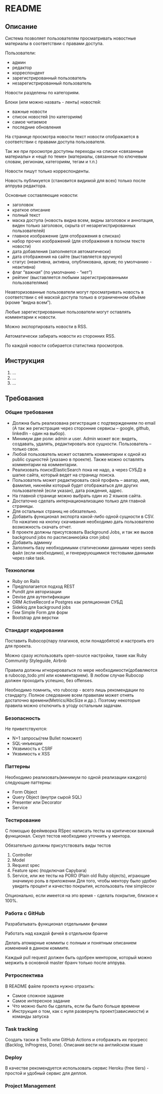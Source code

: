 # README

## Описание

Система позволяет пользователям просматривать новостные материалы в соответствии с правами доступа.

Пользователи:

- админ
- редактор
- корреспондент
- зарегистрированный пользователь
- незарегистрированный пользователь

Новости разделены по категориям.

Блоки (или можно назвать - ленты) новостей:

- важные новости
- список новостей (по категориям)
- самое читаемое
- последние обновления

На странице просмотра новости текст новости отображается в соответствии с правами доступа пользователя.

Так же при просмотре доступны переходы на списки «связанные материалы» и «ещё по теме» (материалы, связанные по ключевым
словам, регионам, категориям, тегам и т.п.)

Новости пишут только корреспонденты.

Новость публикуется (становится видимой для всех) только после аппрува редактора.

Основные составляющие новости:

- заголовок
- краткое описание
- полный текст
- маска доступа (новость видна всем, видны заголовок и аннотация, виден только заголовок, скрыта от незарегистрированных
  пользователей)
- главное изображение (для отображения в списках)
- набор прочих изображений (для отображения в полном тексте новости)
- дата добавления (заполняется автоматически)
- дата отображения на сайте (выставляется вручную)
- статус (неактивна, активна, опубликована, архив; по умолчанию - неактивна)
- флаг “важная” (по умолчанию - “нет”)
- рейтинг (выставляется любыми зарегистрированными пользователями)

Неавторизованные пользователи могут просматривать новость в соответствии с её маской доступа только в ограниченном
объёме (кроме “видна всем”).

Любые зарегистрированные пользователи могут оставлять комментарии к новости.

Можно экспортировать новости в RSS.

Автоматически забирать новости из сторонних RSS.

По каждой новости собирается статистика просмотров.

## Инструкция

1. ...
2. ...
3. ...

## Требования

### Общие требования

- Должна быть реализована регистрация с подтверждением по email (А так же регистрация через сторонние сервисы – google,
  github, linkedIn - один на выбор).
- Минимум две роли: admin и user. Admin может все: видеть, создавать, удалять, редактировать все сущности. Пользователь
  – только свои.
- Любой пользователь может оставлять комментарии к одной из public сущностей (указано в проекте). Также можно оставлять
  комментарии на комментарии.
- Реализовать поиск(ElasticSearch пока не надо, а через СУБД) в шапке сайта, который ведет на страницу поиска.
- Пользователь может редактировать свой профиль – аватар, имя, фамилия, никнейм который будет отображаться для других
  пользователей (если указан), дата рождения, адрес.
- На главной странице можно выбрать один из 2 языков сайта.
- Достаточно сделать интернационализацию только для главной страницы.
- Для остальных страниц не обязательно.
- Добавить функционал экспорта какой-либо одной сущности в CSV. По нажатию на кнопку скачивания необходимо дать
  пользователю возможность скачать отчет.
- В проекте должны присутсвовать Background Jobs, и так же вызов background jobs по расписанию(aka cron jobs)
- Добавить админку
- Заполнить базу необходимыми статическими данными через seeds файл (если необходимо), и генерирующимися тестовыми
  данными через rake task.

### Технологии

- Ruby on Rails
- Предполагается подход REST
- Pundit для авторизации
- Devise для аутентификации
- ORM ActiveRecord и Postgres как реляционная СУБД
- Sidekiq для background jobs
- Гем Simple Form для форм
- Bootstrap для верстки

### Стандарт кодирования

Поставить Rubocop(пару плагинов, если понадобятся) и настроить его для проекта.

Можно сразу использовать open-source настройки, такие как Ruby Community Styleguide, Airbnb

Правила должны игнорироваться по мере необходимости(добавляются в rubocop_todo.yml или комментарием). В любом случае
Rubocop должен проходить успешно, без offenses.

Необходимо помнить, что rubocop - всего лишь рекомендации по стандарту. Полное следование всем правилам может отнять
достаточно времени(Metrics/AbcSize и др.). Поэтому некоторые правила можно отключить в угоду остальным задачам.

### Безопасность

Не приветствуются:

- N+1 запросы(гем Bullet поможет)
- SQL-инъекции
- Уязвимость к CSRF
- Уязвимость к XSS

### Паттерны

Необходимо реализовать(минимум по одной реализации каждого) следующие паттерны:

- Form Object
- Query Object (внутри сырой SQL)
- Presenter или Decorator
- Service

### Тестирование

С помощью фреймворка RSpec написать тесты на критически важный функционал. Скоуп тестов необходимо уточнить у ментора.

Обязательно должны присутствовать виды тестов

1. Controller
2. Model
3. Request spec
4. Feature spec (подключая Capybara)
5. Service, или же тесты на PORO (Plain old Ruby objects), играющие значимую роль в приложении Для того, чтобы ментору
   было удобно увидеть процент и качество покрытия, использовать гем simplecov

Опционально, если имеется на это время - сделать покрытие, близкое к 100%.

### Работа с GitHub

Разрабатывать функционал отдельными фичами

Работать над каждой фичей в отдельном бранче

Делать атомарные коммиты с полным и понятным описанием изменений в данном коммите.

Каждый pull request должен быть одобрен ментором, который можно мержить в основной master бранч только после аппрува.

### Ретроспектива

В README файле проекта нужно отразить:

- Самое сложное задание
- Самое интересное задание
- Что можно было бы сделать, если бы было больше времени
- Инструкция о том, как с нуля развернуть проект(зависимости) и команды запуска

### Task tracking

Создать таски в Trello или GitHub Actions и отображать их прогресс (Backlog, InProgress, Done). Описания вести на
английском языке

### Deploy

В качестве рекомендуется использовать сервис Heroku (free tiers) - простой и удобный сервис для деплоя. 

### Project Management


